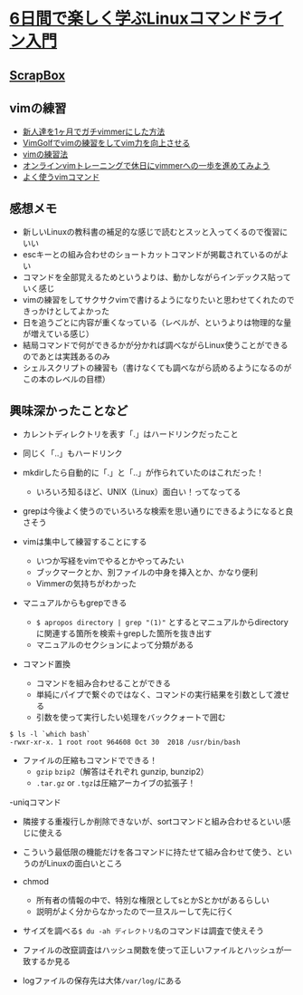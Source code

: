# [6日間で楽しく学ぶLinuxコマンドライン入門](https://www.amazon.co.jp/6%E6%97%A5%E9%96%93%E3%81%A7%E6%A5%BD%E3%81%97%E3%81%8F%E5%AD%A6%E3%81%B6Linux%E3%82%B3%E3%83%9E%E3%83%B3%E3%83%89%E3%83%A9%E3%82%A4%E3%83%B3%E5%85%A5%E9%96%80-%E3%82%B3%E3%83%9E%E3%83%B3%E3%83%89%E3%81%AE%E5%9F%BA%E6%9C%AC%E6%93%8D%E4%BD%9C%E3%82%92%E8%BA%AB%E3%81%AB%E3%81%A4%E3%81%91%E3%82%88%E3%81%86-%E3%83%8D%E3%83%83%E3%83%88%E6%99%82%E4%BB%A3%E3%81%AE%E3%80%81%E3%81%93%E3%82%8C%E3%81%8B%E3%82%89%E5%A7%8B%E3%82%81%E3%82%8B%E3%83%97%E3%83%AD%E3%82%B0%E3%83%A9%E3%83%9F%E3%83%B3%E3%82%B0%EF%BC%88NextPublishing%EF%BC%89-%E5%A4%A7%E6%B4%A5-%E7%9C%9F-ebook/dp/B00WE7XZ68/ref=sr_1_1?__mk_ja_JP=%E3%82%AB%E3%82%BF%E3%82%AB%E3%83%8A&keywords=6%E6%97%A5%E9%96%93%E3%81%A7%E5%AD%A6%E3%81%B6&qid=1582456282&s=digital-text&sr=1-1)

## [ScrapBox](https://scrapbox.io/moch/Linux%E3%82%B3%E3%83%9E%E3%83%B3%E3%83%89%E3%83%A9%E3%82%A4%E3%83%B3%E5%85%A5%E9%96%80)

## vimの練習
- [新人達を1ヶ月でガチvimmerにした方法](https://qiita.com/hide/items/5bfe5b322872c61a6896)
- [VimGolfでvimの練習をしてvim力を向上させる](https://qiita.com/Sa2Knight/items/1ceeb2e457cf60e308fc)
- [vimの練習法](https://hacknote.jp/archives/10137/)
- [オンラインvimトレーニングで休日にvimmerへの一歩を進めてみよう](https://dev.classmethod.jp/tool/be-vimmer-by-trainings/)
- [よく使うvimコマンド](https://qiita.com/hide/items/5bfe5b322872c61a6896)

## 感想メモ

- 新しいLinuxの教科書の補足的な感じで読むとスッと入ってくるので復習にいい
- escキーとの組み合わせのショートカットコマンドが掲載されているのがよい
- コマンドを全部覚えるためというよりは、動かしながらインデックス貼っていく感じ
- vimの練習をしてサクサクvimで書けるようになりたいと思わせてくれたのできっかけとしてよかった
- 日を追うごとに内容が重くなっている（レベルが、というよりは物理的な量が増えている感じ）
- 結局コマンドで何ができるかが分かれば調べながらLinux使うことができるのであとは実践あるのみ
- シェルスクリプトの練習も（書けなくても調べながら読めるようになるのがこの本のレベルの目標）

## 興味深かったことなど

- カレントディレクトリを表す「.」はハードリンクだったこと
- 同じく「..」もハードリンク
- mkdirしたら自動的に「.」と「..」が作られていたのはこれだった！
  - いろいろ知るほど、UNIX（Linux）面白い！ってなってる

- grepは今後よく使うのでいろいろな検索を思い通りにできるようになると良さそう
- vimは集中して練習することにする
  - いつか写経をvimでやるとかやってみたい
  - ブックマークとか、別ファイルの中身を挿入とか、かなり便利
  - Vimmerの気持ちがわかった

- マニュアルからもgrepできる
  - `$ apropos directory | grep "(1)"` とするとマニュアルからdirectoryに関連する箇所を検索＋grepした箇所を抜き出す
  - マニュアルのセクションによって分類がある

- コマンド置換
  - コマンドを組み合わせることができる
  - 単純にパイプで繋ぐのではなく、コマンドの実行結果を引数として渡せる
  - 引数を使って実行したい処理をバッククォートで囲む

```
$ ls -l `which bash`
-rwxr-xr-x. 1 root root 964608 Oct 30  2018 /usr/bin/bash
```

- ファイルの圧縮もコマンドでできる！
  - `gzip` `bzip2`（解答はそれぞれ gunzip, bunzip2）
  - `.tar.gz` or `.tgz`は圧縮アーカイブの拡張子！

-uniqコマンド
  - 隣接する重複行しか削除できないが、sortコマンドと組み合わせるといい感じに使える
  - こういう最低限の機能だけを各コマンドに持たせて組み合わせて使う、というのがLinuxの面白いところ

- chmod
  - 所有者の情報の中で、特別な権限としてsとかSとかtがあるらしい
  - 説明がよく分からなかったので一旦スルーして先に行く
- サイズを調べる`$ du -ah ディレクトリ名`のコマンドは調査で使えそう
- ファイルの改竄調査はハッシュ関数を使って正しいファイルとハッシュが一致するか見る
- logファイルの保存先は大体`/var/log/`にある